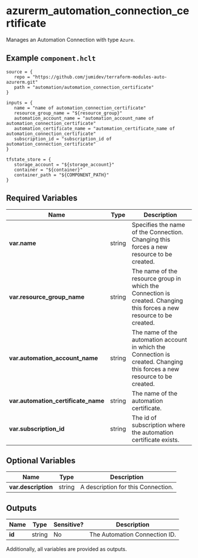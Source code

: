 # azurerm_automation_connection_certificate

Manages an Automation Connection with type `Azure`.

## Example `component.hclt`

```hcl
source = {
   repo = "https://github.com/jumidev/terraform-modules-auto-azurerm.git" 
   path = "automation/automation_connection_certificate" 
}

inputs = {
   name = "name of automation_connection_certificate" 
   resource_group_name = "${resource_group}" 
   automation_account_name = "automation_account_name of automation_connection_certificate" 
   automation_certificate_name = "automation_certificate_name of automation_connection_certificate" 
   subscription_id = "subscription_id of automation_connection_certificate" 
}

tfstate_store = {
   storage_account = "${storage_account}" 
   container = "${container}" 
   container_path = "${COMPONENT_PATH}" 
}

```

## Required Variables

| Name | Type |  Description |
| ---- | --------- |  ----------- |
| **var.name** | string |  Specifies the name of the Connection. Changing this forces a new resource to be created. | 
| **var.resource_group_name** | string |  The name of the resource group in which the Connection is created. Changing this forces a new resource to be created. | 
| **var.automation_account_name** | string |  The name of the automation account in which the Connection is created. Changing this forces a new resource to be created. | 
| **var.automation_certificate_name** | string |  The name of the automation certificate. | 
| **var.subscription_id** | string |  The id of subscription where the automation certificate exists. | 

## Optional Variables

| Name | Type |  Description |
| ---- | --------- |  ----------- |
| **var.description** | string |  A description for this Connection. | 



## Outputs

| Name | Type | Sensitive? | Description |
| ---- | ---- | --------- | --------- |
| **id** | string | No  | The Automation Connection ID. | 

Additionally, all variables are provided as outputs.
